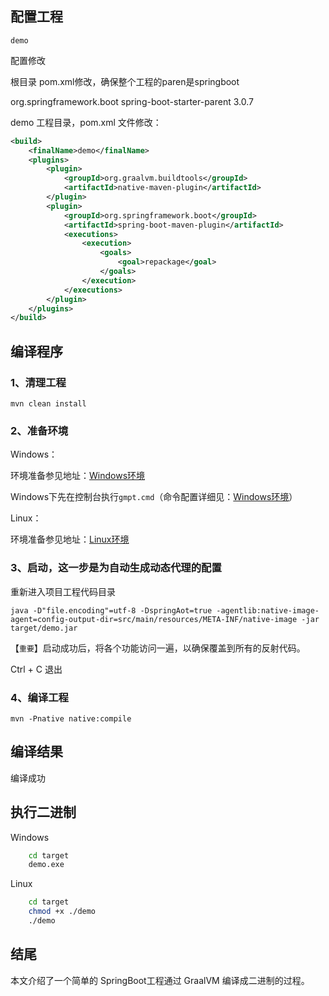 ## 配置工程
 
    demo

配置修改

根目录 pom.xml修改，确保整个工程的paren是springboot

<parent>
    <groupId>org.springframework.boot</groupId>
    <artifactId>spring-boot-starter-parent</artifactId>
    <version>3.0.7</version>
    <relativePath/>
</parent>

demo 工程目录，pom.xml 文件修改：

```xml
<build>
    <finalName>demo</finalName>
    <plugins>
        <plugin>
            <groupId>org.graalvm.buildtools</groupId>
            <artifactId>native-maven-plugin</artifactId>
        </plugin>
        <plugin>
            <groupId>org.springframework.boot</groupId>
            <artifactId>spring-boot-maven-plugin</artifactId>
            <executions>
                <execution>
                    <goals>
                        <goal>repackage</goal>
                    </goals>
                </execution>
            </executions>
        </plugin>
    </plugins>
</build>
```

## 编译程序

### 1、清理工程

    mvn clean install

### 2、准备环境

Windows：

环境准备参见地址：[Windows环境](blog/notes/graalvm/001/)

Windows下先在控制台执行`gmpt.cmd`（命令配置详细见：[Windows环境](blog/notes/graalvm/001/?id=_6-新建快捷命令)）

Linux：

环境准备参见地址：[Linux环境](blog/notes/graalvm/002/)

### 3、启动，这一步是为自动生成动态代理的配置

重新进入项目工程代码目录

    java -D"file.encoding"=utf-8 -DspringAot=true -agentlib:native-image-agent=config-output-dir=src/main/resources/META-INF/native-image -jar target/demo.jar

【`重要`】启动成功后，将各个功能访问一遍，以确保覆盖到所有的反射代码。

Ctrl + C 退出

### 4、编译工程

    mvn -Pnative native:compile

## 编译结果

编译成功

## 执行二进制


Windows

```sh
    cd target
    demo.exe
```

Linux

```sh
    cd target
    chmod +x ./demo
    ./demo
```


## 结尾

本文介绍了一个简单的 SpringBoot工程通过 GraalVM 编译成二进制的过程。
